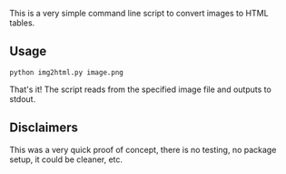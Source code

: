 This is a very simple command line script to convert images to HTML tables.

## Usage

    python img2html.py image.png

That's it!  The script reads from the specified image file and outputs to stdout.

## Disclaimers

This was a very quick proof of concept, there is no testing, no package setup, it could be cleaner, etc.
